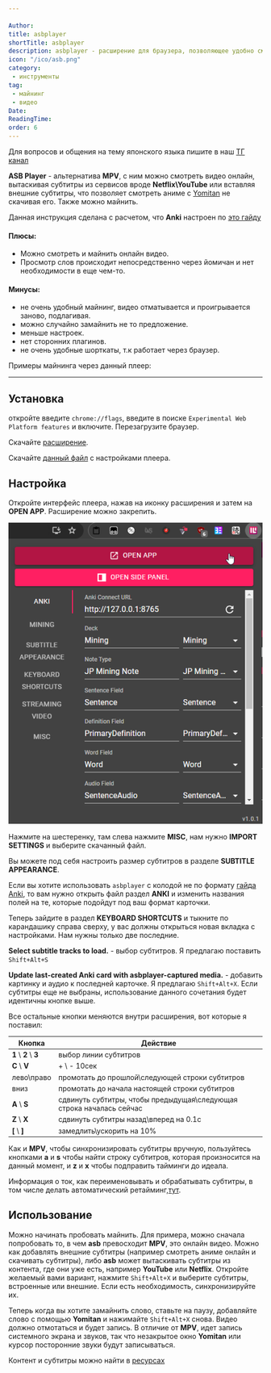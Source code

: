 ```yaml
---

Author:
title: asbplayer
shortTitle: asbplayer
description: asbplayer - расширение для браузера, позволяющее удобно смотреть контент на японском, подсматривать значения слов и майнить.
icon: "/ico/asb.png"
category: 
 - инструменты
tag:
 - майнинг
 - видео
Date: 
ReadingTime: 
order: 6
---
```



Для вопросов и общения на тему японского языка пишите в наш [ТГ канал](https://t.me/kotowari)

**ASB Player** - альтернатива **MPV**, с ним можно смотреть видео онлайн, вытаскивая субтитры из сервисов вроде **Netflix\YouTube** или вставляя внешние субтитры, что позволяет смотреть аниме с [Yomitan](/software/yomitan) не скачивая его. Также можно майнить.

Данная инструкция сделана с расчетом, что **Anki** настроен по [это гайду](/software/anki.md)

#### Плюсы: 
- Можно смотреть и майнить онлайн видео.
- Просмотр слов происходит непосредственно через йомичан и нет необходимости в еще чем-то.

#### Минусы:
- не очень удобный майнинг, видео отматывается и проигрывается заново, подлагивая.
- можно случайно замайнить не то предложение.
- меньше настроек.
- нет сторонних плагинов.
- не очень удобные шорткаты, т.к работает через браузер. 

Примеры майнинга через данный плеер:

<VidStack src="/imgvid/asbdemo.mp4"/>

-----

 



## Установка

откройте введите `chrome://flags`, введите в поиске `Experimental Web Platform features` и включите. Перезагрузите браузер.

Скачайте [расширение](https://chromewebstore.google.com/detail/asbplayer-language-learni/hkledmpjpaehamkiehglnbelcpdflcab).

Скачайте [данный файл](https://drive.google.com/file/d/12Hzha38N5ikmtnlXXlpJPuWHdLDTCz9N/view?usp=drive_link) с настройками плеера.

## Настройка


Откройте интерфейс плеера, нажав на иконку расширения и затем на **OPEN APP**. Расширение можно закрепить.

![](/imgvid/asb.png)

Нажмите на шестеренку, там слева нажмите **MISC**, нам нужно **IMPORT SETTINGS** и выберите скачанный файл. 

Вы можете под себя настроить размер субтитров в разделе **SUBTITLE APPEARANCE**. 

Если вы хотите использовать `asbplayer` с колодой не по формату [гайда Anki](anki.md), то вам нужно открыть файл раздел **ANKI** и изменить названия полей на те, которые подойдут под ваш формат карточки.

Теперь зайдите в раздел **KEYBOARD SHORTCUTS** и тыкните по карандашику справа сверху, у вас должны открыться новая вкладка с настройками. Нам нужны только две последние.

**Select subtitle tracks to load.** - выбор субтитров. Я предлагаю поставить `Shift+Alt+S`

**Update last-created Anki card with asbplayer-captured media.** - добавить картинку и аудио к последней карточке. Я предлагаю `Shift+Alt+X`. Если субтитры еще не выбраны, использование данного сочетания будет идентичны кнопке выше. 

Все остальные кнопки меняются внутри расширения, вот которые я поставил:

| Кнопка     | Действие                                                              |
|------------|-----------------------------------------------------------------------|
| **1** \ **2** \ **3**      | выбор линии субтитров                                                 |
| **С** \ **V**        | + \ - 10сек                                                             |
| лево\право | промотать до прошлой\следующей строки субтитров                       |
| вниз       | промотать до начала настоящей строки субтитров                        |
| **A** \ **S**        | сдвинуть субтитры, чтобы предыдущая\следующая строка началась сейчас |
| **Z** \ **X**        | сдвинуть субтитры назад\вперед на 0.1с                                |
| **[** \ **]**        | замедлить\ускорить на 10%                                             |

Как и **MPV**, чтобы синхронизировать субтитры вручную, пользуйтесь кнопками **a** и **s** чтобы найти строку субтитров, которая произносится на данный момент, и **z** и **x** чтобы подправить тайминги до идеала.

Информация о ток, как переименовывать и обрабатывать субтитры, в том числе делать автоматический ретайминг,[тут](/software/subtitles.md). 

## Использование

Можно начинать пробовать майнить. Для примера, можно сначала попробовать то, в чем **asb** превосходит **MPV**, это онлайн видео. Можно как добавлять внешние субтитры (например смотреть аниме онлайн и скачивать субтитры), либо **asb** может вытаскивать субтитры из контента, где они уже есть, например **YouTube** или **Netflix**. Откройте желаемый вами вариант, нажмите `Shift+Alt+X` и выберите субтитры, встроенные или внешние. Если есть необходимость, синхронизируйте их.

Теперь когда вы хотите замайнить слово, ставьте на паузу, добавляйте слово с помощью **Yomitan** и нажимайте `Shift+Alt+X` снова. Видео должно отмотаться и будет запись. В отличие от **MPV**, идет запись системного экрана и звуков, так что незакрытое окно **Yomitan** или курсор посторонние звуки будут записываться.

<VidStack src="/imgvid/asbdemo.mp4"/>

Контент и субтитры можно найти в [ресурсах](/resources)
